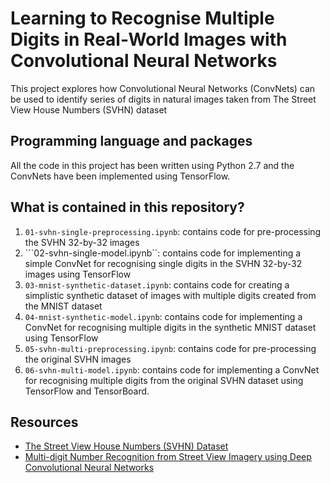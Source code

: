 # Learning to Recognise Multiple Digits in Real-World Images with Convolutional Neural Networks

This project explores how Convolutional Neural Networks (ConvNets) can be used to identify series of digits in natural images taken from The Street View House Numbers (SVHN) dataset

## Programming language and packages

All the code in this project has been written using Python 2.7 and the ConvNets have been implemented using TensorFlow.

## What is contained in this repository?

1. ```01-svhn-single-preprocessing.ipynb```: contains code for pre-processing the SVHN 32-by-32 images
2. ```02-svhn-single-model.ipynb``: contains code for implementing a simple ConvNet for recognising single digits in the SVHN 32-by-32 images using TensorFlow
3. ```03-mnist-synthetic-dataset.ipynb```: contains code for creating a simplistic synthetic dataset of images with multiple digits created from the MNIST dataset
4. ```04-mnist-synthetic-model.ipynb```: contains code for implementing a ConvNet for recognising multiple digits in the synthetic MNIST dataset using TensorFlow
5. ```05-svhn-multi-preprocessing.ipynb```: contains code for pre-processing the original SVHN images
6. ```06-svhn-multi-model.ipynb```: contains code for implementing a ConvNet for recognising multiple digits from the original SVHN dataset using TensorFlow and TensorBoard.

## Resources

* [The Street View House Numbers (SVHN) Dataset](http://ufldl.stanford.edu/housenumbers/)
* [Multi-digit Number Recognition from Street View Imagery using Deep Convolutional Neural Networks](https://static.googleusercontent.com/media/research.google.com/en//pubs/archive/42241.pdf)
